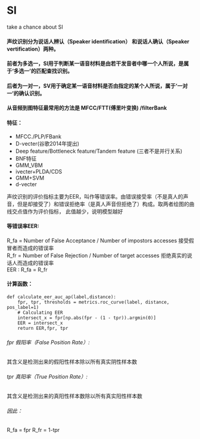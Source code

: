 # SI
take a chance about SI
#### 声纹识别分为说话人辨认（Speaker identification） 和说话人确认（Speaker vertification）两种。
#### 前者为多选一，SI用于判断某一语音材料是由若干发音者中哪一个人所说，是属于‘多选一’的匹配查找识别。
#### 后者为一对一，SV用于确定某一语音材料是否由指定的某个人所说，属于‘一对一’的确认识别。

#### 从音频到图特征最常用的方法是 MFCC/FTT(傅里叶变换) /filterBank
#### 特征： 
- MFCC./PLP/FBank
- D-vecter(谷歌2014年提出)
- Deep feature/Bottleneck feature/Tandem feature (三者不是并行关系)
- BNF特征
- GMM_VBM
- ivecter+PLDA/CDS
- GMM+SVM
- d-vecter

声纹识别的评价指标主要为EER，叫作等错误率。由错误接受率（不是真人的声音，但是却接受了）和错误拒绝率（是真人声音但拒绝了）构成。取两者绘图的曲线交点值作为评价指标， 此值越少，说明模型越好
#### 等错误率EER:
R_fa = Number of False Acceptance / Number of impostors accesses     接受假冒者而造成的错误率  
R_fr = Number of False Rejection / Number of target accesses         拒绝真实的说话人而造成的错误率  
EER : R_fa = R_fr

#### 计算函数：
```
def calculate_eer_auc_ap(label,distance):
    fpr, tpr, thresholds = metrics.roc_curve(label, distance, pos_label=1)
    # Calculating EER
    intersect_x = fpr[np.abs(fpr - (1 - tpr)).argmin(0)]
    EER = intersect_x
    return EER,fpr, tpr
```
###### fpr 假阳率（False Position Rate）:
  其含义是检测出来的假阳性样本除以所有真实阴性样本数
###### tpr 真阳率（True Position Rate）:
  其含义是检测出来的真阳性样本数除以所有真实阳性样本数
###### 因此：
R_fa = fpr
R_fr = 1-tpr
